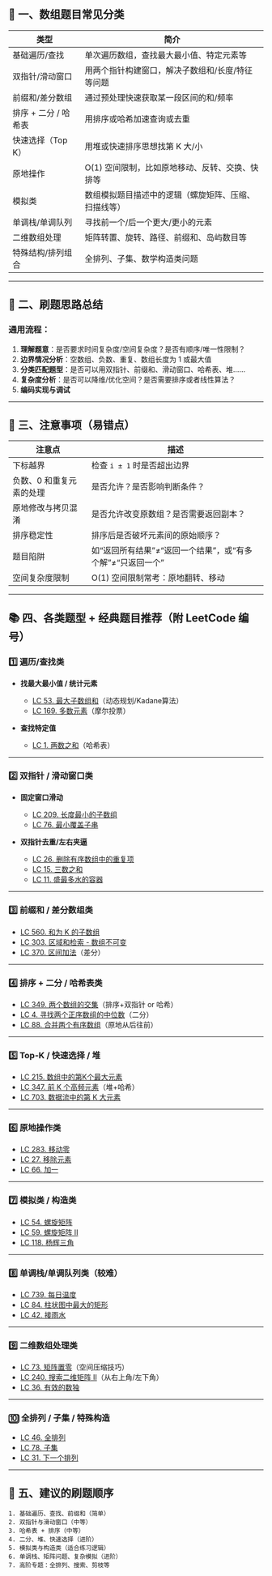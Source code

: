 

## 🔢 一、数组题目常见分类

| 类型            | 简介                         |
| ------------- | -------------------------- |
| 基础遍历/查找       | 单次遍历数组，查找最大最小值、特定元素等       |
| 双指针/滑动窗口      | 用两个指针构建窗口，解决子数组和/长度/特征等问题  |
| 前缀和/差分数组      | 通过预处理快速获取某一段区间的和/频率        |
| 排序 + 二分 / 哈希表 | 用排序或哈希加速查询或去重              |
| 快速选择（Top K）   | 用堆或快速排序思想找第 K 大/小          |
| 原地操作          | O(1) 空间限制，比如原地移动、反转、交换、快排等 |
| 模拟类           | 数组模拟题目描述中的逻辑（螺旋矩阵、压缩、扫描线等） |
| 单调栈/单调队列      | 寻找前一个/后一个更大/更小的元素          |
| 二维数组处理        | 矩阵转置、旋转、路径、前缀和、岛屿数目等       |
| 特殊结构/排列组合     | 全排列、子集、数学构造类问题             |

---

## 🧠 二、刷题思路总结

### 通用流程：

1. **理解题意**：是否要求时间复杂度/空间复杂度？是否有顺序/唯一性限制？
2. **边界情况分析**：空数组、负数、重复、数组长度为 1 或最大值
3. **分类匹配题型**：是否可以用双指针、前缀和、滑动窗口、哈希表、堆……
4. **复杂度分析**：是否可以降维/优化空间？是否需要排序或者线性算法？
5. **编码实现与调试**

---

## 🚨 三、注意事项（易错点）

| 注意点           | 描述                                 |
| ------------- | ---------------------------------- |
| 下标越界          | 检查 `i ± 1` 时是否超出边界                 |
| 负数、0 和重复元素的处理 | 是否允许？是否影响判断条件？                     |
| 原地修改与拷贝混淆     | 是否允许改变原数组？是否需要返回副本？                |
| 排序稳定性         | 排序后是否破坏元素间的原始顺序？                   |
| 题目陷阱          | 如“返回所有结果”≠“返回一个结果”，或“有多个解”≠“只返回一个” |
| 空间复杂度限制       | O(1) 空间限制常考：原地翻转、移动                |

---

## 📚 四、各类题型 + 经典题目推荐（附 LeetCode 编号）

### 1️⃣ 遍历/查找类

* **找最大最小值 / 统计元素**

  * [LC 53. 最大子数组和](https://leetcode.cn/problems/maximum-subarray/)（动态规划/Kadane算法）
  * [LC 169. 多数元素](https://leetcode.cn/problems/majority-element/)（摩尔投票）

* **查找特定值**

  * [LC 1. 两数之和](https://leetcode.cn/problems/two-sum/)（哈希表）

---

### 2️⃣ 双指针 / 滑动窗口类

* **固定窗口滑动**

  * [LC 209. 长度最小的子数组](https://leetcode.cn/problems/minimum-size-subarray-sum/)
  * [LC 76. 最小覆盖子串](https://leetcode.cn/problems/minimum-window-substring/)

* **双指针去重/左右夹逼**

  * [LC 26. 删除有序数组中的重复项](https://leetcode.cn/problems/remove-duplicates-from-sorted-array/)
  * [LC 15. 三数之和](https://leetcode.cn/problems/3sum/)
  * [LC 11. 盛最多水的容器](https://leetcode.cn/problems/container-with-most-water/)

---

### 3️⃣ 前缀和 / 差分数组类

* [LC 560. 和为 K 的子数组](https://leetcode.cn/problems/subarray-sum-equals-k/)
* [LC 303. 区域和检索 - 数组不可变](https://leetcode.cn/problems/range-sum-query-immutable/)
* [LC 370. 区间加法](https://leetcode.cn/problems/range-addition/)（差分）

---

### 4️⃣ 排序 + 二分 / 哈希表类

* [LC 349. 两个数组的交集](https://leetcode.cn/problems/intersection-of-two-arrays/)（排序+双指针 or 哈希）
* [LC 4. 寻找两个正序数组的中位数](https://leetcode.cn/problems/median-of-two-sorted-arrays/)（二分）
* [LC 88. 合并两个有序数组](https://leetcode.cn/problems/merge-sorted-array/)（原地从后往前）

---

### 5️⃣ Top-K / 快速选择 / 堆

* [LC 215. 数组中的第K个最大元素](https://leetcode.cn/problems/kth-largest-element-in-an-array/)
* [LC 347. 前 K 个高频元素](https://leetcode.cn/problems/top-k-frequent-elements/)（堆+哈希）
* [LC 703. 数据流中的第 K 大元素](https://leetcode.cn/problems/kth-largest-element-in-a-stream/)

---

### 6️⃣ 原地操作类

* [LC 283. 移动零](https://leetcode.cn/problems/move-zeroes/)
* [LC 27. 移除元素](https://leetcode.cn/problems/remove-element/)
* [LC 66. 加一](https://leetcode.cn/problems/plus-one/)

---

### 7️⃣ 模拟类 / 构造类

* [LC 54. 螺旋矩阵](https://leetcode.cn/problems/spiral-matrix/)
* [LC 59. 螺旋矩阵 II](https://leetcode.cn/problems/spiral-matrix-ii/)
* [LC 118. 杨辉三角](https://leetcode.cn/problems/pascals-triangle/)

---

### 8️⃣ 单调栈/单调队列类（较难）

* [LC 739. 每日温度](https://leetcode.cn/problems/daily-temperatures/)
* [LC 84. 柱状图中最大的矩形](https://leetcode.cn/problems/largest-rectangle-in-histogram/)
* [LC 42. 接雨水](https://leetcode.cn/problems/trapping-rain-water/)

---

### 9️⃣ 二维数组处理类

* [LC 73. 矩阵置零](https://leetcode.cn/problems/set-matrix-zeroes/)（空间压缩技巧）
* [LC 240. 搜索二维矩阵 II](https://leetcode.cn/problems/search-a-2d-matrix-ii/)（从右上角/左下角）
* [LC 36. 有效的数独](https://leetcode.cn/problems/valid-sudoku/)

---

### 🔟 全排列 / 子集 / 特殊构造

* [LC 46. 全排列](https://leetcode.cn/problems/permutations/)
* [LC 78. 子集](https://leetcode.cn/problems/subsets/)
* [LC 31. 下一个排列](https://leetcode.cn/problems/next-permutation/)

---

## 🔄 五、建议的刷题顺序

```
1. 基础遍历、查找、前缀和（简单）
2. 双指针与滑动窗口（中等）
3. 哈希表 + 排序（中等）
4. 二分、堆、快速选择（进阶）
5. 模拟类与构造类（适合练习逻辑）
6. 单调栈、矩阵问题、复杂模拟（进阶）
7. 高阶专题：全排列、搜索、剪枝等
```


